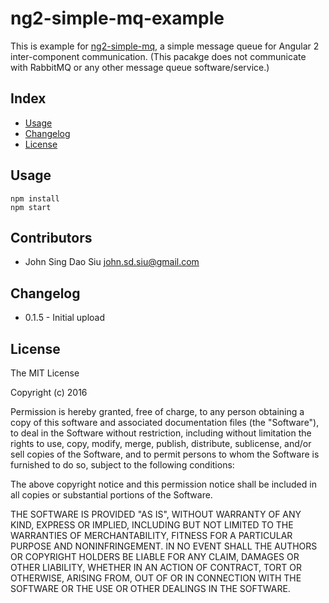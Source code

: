 # ng2-simple-mq-example

This is example for [ng2-simple-mq](https://github.com/J-Siu/ng2-simple-mq), a simple message queue for Angular 2 inter-component communication. (This pacakge does not communicate with RabbitMQ or any other message queue software/service.) 

## Index

* [Usage](#Usage)
* [Changelog](#Changelog)
* [License](#License)

## Usage

```
npm install
npm start
```


## Contributors

* John Sing Dao Siu <john.sd.siu@gmail.com>


## Changelog

* 0.1.5 - Initial upload


## License

The MIT License

Copyright (c) 2016

Permission is hereby granted, free of charge, to any person obtaining a copy
of this software and associated documentation files (the "Software"), to deal
in the Software without restriction, including without limitation the rights
to use, copy, modify, merge, publish, distribute, sublicense, and/or sell
copies of the Software, and to permit persons to whom the Software is
furnished to do so, subject to the following conditions:

The above copyright notice and this permission notice shall be included in
all copies or substantial portions of the Software.

THE SOFTWARE IS PROVIDED "AS IS", WITHOUT WARRANTY OF ANY KIND, EXPRESS OR
IMPLIED, INCLUDING BUT NOT LIMITED TO THE WARRANTIES OF MERCHANTABILITY,
FITNESS FOR A PARTICULAR PURPOSE AND NONINFRINGEMENT. IN NO EVENT SHALL THE
AUTHORS OR COPYRIGHT HOLDERS BE LIABLE FOR ANY CLAIM, DAMAGES OR OTHER
LIABILITY, WHETHER IN AN ACTION OF CONTRACT, TORT OR OTHERWISE, ARISING FROM,
OUT OF OR IN CONNECTION WITH THE SOFTWARE OR THE USE OR OTHER DEALINGS IN
THE SOFTWARE.
